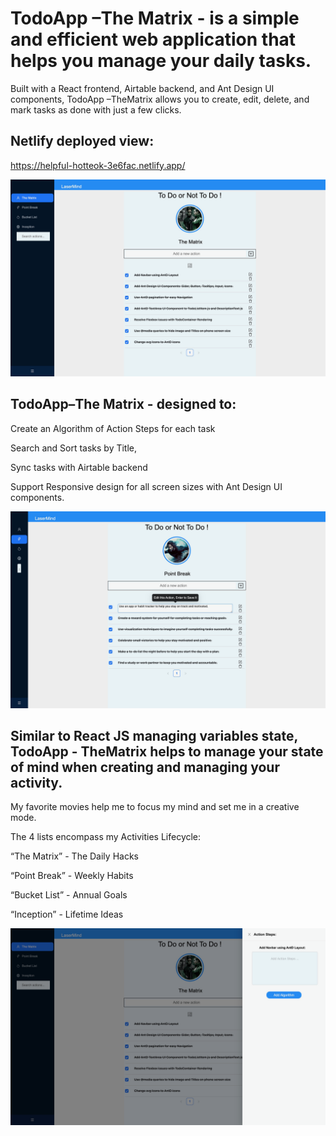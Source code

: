 # TodoApp –The Matrix - is a simple and efficient web application that helps you manage your daily tasks.  

Built with a React frontend, Airtable backend, and Ant Design UI components, TodoApp –TheMatrix allows you to create, edit, delete, and mark tasks as done with just a few clicks. 

## Netlify deployed view:
https://helpful-hotteok-3e6fac.netlify.app/

<img alt="TodoApp-Matrix" src="/react-todo-app/src/UI/Images/TodoApp-TheMatrix.png" width="700px" >

## TodoApp–The Matrix - designed to: 

Create an Algorithm of Action Steps  for each task 

Search and Sort tasks by Title, 

Sync tasks with Airtable backend 

Support Responsive design for all screen sizes with Ant Design UI components.

<img alt="Task-Edit" src="/react-todo-app/src/UI/Images/PointBreak-Edit.png" width="700px" >

## Similar to React JS managing variables state, TodoApp - TheMatrix helps to manage your state of mind when creating and managing your activity.  

My favorite movies help me to focus my mind and set me in a creative mode. 

 

The 4 lists encompass my Activities Lifecycle:  

“The Matrix” - The Daily Hacks 

“Point Break” - Weekly Habits 

“Bucket List” - Annual Goals 

“Inception” - Lifetime Ideas 

<img alt="Description-Edit" src="/react-todo-app/src/UI/Images/Description-Drawer.png" width="700px" >
